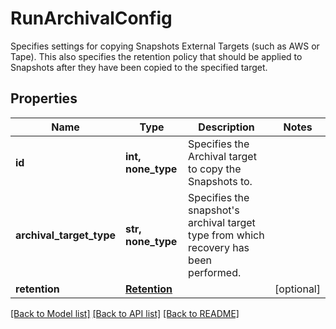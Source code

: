 # RunArchivalConfig

Specifies settings for copying Snapshots External Targets (such as AWS or Tape). This also specifies the retention policy that should be applied to Snapshots after they have been copied to the specified target.

## Properties
Name | Type | Description | Notes
------------ | ------------- | ------------- | -------------
**id** | **int, none_type** | Specifies the Archival target to copy the Snapshots to. | 
**archival_target_type** | **str, none_type** | Specifies the snapshot&#39;s archival target type from which recovery has been performed. | 
**retention** | [**Retention**](Retention.md) |  | [optional] 

[[Back to Model list]](../README.md#documentation-for-models) [[Back to API list]](../README.md#documentation-for-api-endpoints) [[Back to README]](../README.md)


